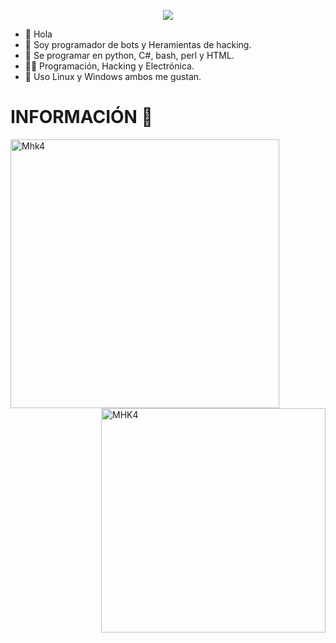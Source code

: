 </p align="center">
<p align="center">
<img src="https://github.com/Monkey-hk4/Monkey-hk4/blob/main/XHTD.gif" />
  </p align="center">
  
* 👋  Hola
* 🤖  Soy programador de bots y Heramientas de hacking.
* 👀  Se programar en python, C#, bash, perl y HTML.
* 👩‍🚀  Programación, Hacking y Electrónica.
* 🐧  Uso Linux y Windows ambos me gustan.

# INFORMACIÓN 👾
<img align="left" width="430" height="auto" alt="Mhk4" src="https://github-readme-stats.vercel.app/api?username=Monkey-hk4&theme=radical">
<img align="right" width="359" height="auto" alt="MHK4" src="https://github-readme-stats.vercel.app/api/top-langs/?username=Monkey-hk4&theme=radical">
